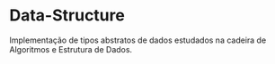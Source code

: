 # Data-Structure
Implementação de tipos abstratos de dados estudados na cadeira de Algoritmos e Estrutura de Dados.
